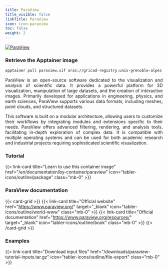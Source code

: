 ```yaml
---
title: ParaView
title_visible: false
linkTitle: ParaView
icon: icon-paraview
toc: false
weight: 2
---
```


<a href="https://www.paraview.org/" target="_blank" class="codes-pages-top-logo">
    <img alt="ParaView" class="logo-paraview"/>
</a>

### Retrieve the Apptainer image

```bash
apptainer pull paraview.sif oras://gricad-registry.univ-grenoble-alpes.fr/diamond/apptainer/apptainer-singularity-projects/paraview.sif:latest
```

<div align="justify">

ParaView is an open-source software dedicated to the visualization and analysis of scientific data. It provides a powerful platform for 3D visualization, manipulation of large datasets, and the creation of interactive images. Primarily developed for applications in engineering, physics, and earth sciences, ParaView supports various data formats, including meshes, point clouds, and structured datasets.

This software is built on a modular architecture, allowing users to customize their workflows by integrating modules and extensions specific to their needs. ParaView offers advanced filtering, rendering, and analysis tools, facilitating in-depth exploration of complex data. It is compatible with multiple operating systems and can be used for both academic research and industrial projects requiring sophisticated scientific visualization.

</div>

<h3 class="mb-1">Tutorial</h3>

{{< link-card title="Learn to use this container image" href="/en/documentation/by-container/paraview" icon="tabler-icons/outline/package" class="mb-0" >}}

<h3 class="mb-1 mt-3">ParaView documentation</h3>

{{< card-grid >}}
{{< link-card title="Official website" href="https://www.paraview.org/" target="_blank" icon="tabler-icons/outline/world-www" class="mb-0" >}}
{{< link-card title="Official documentation" href="https://www.paraview.org/resources/" target="_blank" icon="tabler-icons/outline/book" class="mb-0" >}}
{{< /card-grid >}}

<h3 class="mb-1 mt-3">Examples</h3>

{{< link-card title="Download input files" href="/downloads/paraview-tutorial-inputs.tar.gz" icon="tabler-icons/outline/file-export" class="mb-0" >}}
